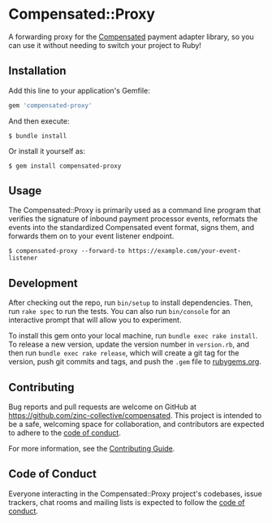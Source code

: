# Compensated::Proxy

A forwarding proxy for the [Compensated] payment adapter library, so you can use it
without needing to switch your project to Ruby!

[Compensated]: https://www.zinc.coop/compensated

## Installation

Add this line to your application's Gemfile:

```ruby
gem 'compensated-proxy'
```

And then execute:

    $ bundle install

Or install it yourself as:

    $ gem install compensated-proxy

## Usage
The Compensated::Proxy is primarily used as a command line program that
verifies the signature of inbound payment processor events, reformats the
events into the standardized Compensated event format, signs them, and
forwards them on to your event listener endpoint.

`$ compensated-proxy --forward-to https://example.com/your-event-listener`

## Development

After checking out the repo, run `bin/setup` to install dependencies. Then, run `rake spec` to run the tests. You can also run `bin/console` for an interactive prompt that will allow you to experiment.

To install this gem onto your local machine, run `bundle exec rake install`. To release a new version, update the version number in `version.rb`, and then run `bundle exec rake release`, which will create a git tag for the version, push git commits and tags, and push the `.gem` file to [rubygems.org](https://rubygems.org).

## Contributing

Bug reports and pull requests are welcome on GitHub at https://github.com/zinc-collective/compensated. This project is intended to be a safe, welcoming space for collaboration, and contributors are expected to adhere to the [code of conduct].

For more information, see the [Contributing Guide].

[Contributing Guide]:../CONTRIBUTING.md

## Code of Conduct

Everyone interacting in the Compensated::Proxy project's codebases, issue trackers, chat rooms and mailing lists is expected to follow the [code of conduct].

[code of conduct]: https://www.zinc.coop/code-of-conduct